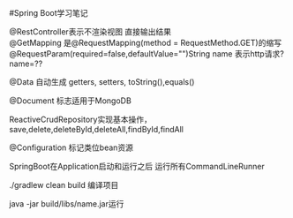 #Spring Boot学习笔记

@RestController表示不渲染视图 直接输出结果  
@GetMapping 是@RequestMapping(method = RequestMethod.GET)的缩写  
@RequestParam(required=false,defaultValue="")String name 表示http请求?name=??  

@Data 自动生成 getters, setters, toString(),equals()

@Document 标志适用于MongoDB

ReactiveCrudRepository实现基本操作，save,delete,deleteById,deleteAll,findById,findAll

@Configuration 标记类位bean资源

SpringBoot在Application启动和运行之后 运行所有CommandLineRunner

./gradlew clean build 编译项目

java -jar build/libs/name.jar运行



